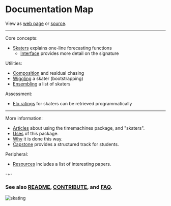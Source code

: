 

# Documentation Map
View as [web page](https://microprediction.github.io/timemachines/map) or [source](https://github.com/microprediction/timemachines/blob/main/docs/map.md).


----------------------------------------------
Core concepts:

- [Skaters](https://microprediction.github.io/timemachines/skaters.html) explains one-line forecasting functions
    - [Interface](https://microprediction.github.io/timemachines/interface.html) provides more detail on the signature

Utilities:

- [Composition](https://microprediction.github.io/timemachines/composition.html) and residual chasing
- [Wiggling](https://microprediction.github.io/timemachines/wiggling.html) a skater (bootstrapping)
- [Ensembling](https://microprediction.github.io/timemachines/ensembling.html) a list of skaters

Assessment:

- [Elo ratings](https://microprediction.github.io/timemachines/eloratings.html) for skaters can be retrieved programmatically


-----------------------------------------------
More information:

- [Articles](https://microprediction.github.io/timemachines/articles.html) about using the timemachines package, and "skaters". 
- [Uses](https://microprediction.github.io/timemachines/interface.html) of this package.
- [Why](https://microprediction.github.io/timemachines/interface.html) it is done this way.
- [Capstone](https://microprediction.github.io/timemachines/capstone.html) provides a structured track for students. 

Peripheral:

- [Resources](https://microprediction.github.io/timemachines/resources.html) includes a list of interesting papers.  


-+- 

### See also [README](https://github.com/microprediction/timemachines/blob/main/README.md),  [CONTRIBUTE](https://github.com/microprediction/timemachines/blob/main/CONTRIBUTE.md), and [FAQ](https://github.com/microprediction/timemachines/blob/main/FAQ.md).


![skating](https://i.imgur.com/elu5muO.png)
